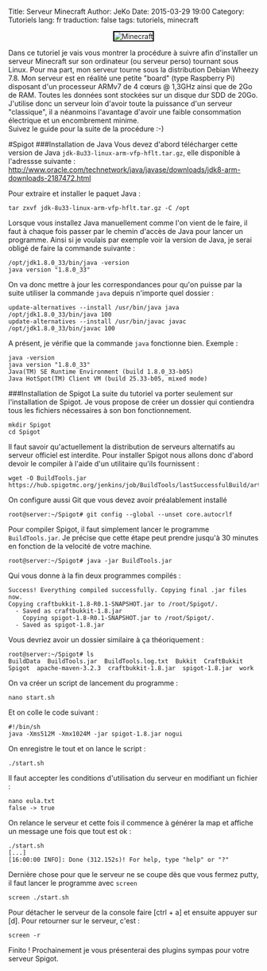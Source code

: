 Title: Serveur Minecraft
Author: JeKo
Date: 2015-03-29 19:00
Category: Tutoriels
lang: fr
traduction: false
tags: tutoriels, minecraft

<center><img style="border: 2px solid black" alt="Minecraft" src="/images/minecraft-02-700x393.jpg"></center>

Dans ce tutoriel je vais vous montrer la procédure à suivre afin d'installer un serveur Minecraft sur son ordinateur (ou serveur perso) tournant sous Linux. Pour ma part, mon serveur tourne sous la distribution Debian Wheezy 7.8. Mon serveur est en réalité une petite "board" (type Raspberry Pi) disposant d'un processeur ARMv7 de 4 cœurs @ 1,3GHz ainsi que de 2Go de RAM. Toutes les données sont stockées sur un disque dur SDD de 20Go. 
J'utilise donc un serveur loin d'avoir toute la puissance d'un serveur "classique", il a néanmoins l'avantage d'avoir une faible consommation électrique et un encombrement minime.<br />
Suivez le guide pour la suite de la procédure :-)


#Spigot
###Installation de Java
Vous devez d'abord télécharger cette version de Java `jdk-8u33-linux-arm-vfp-hflt.tar.gz`, elle disponible à l'adressse suivante : http://www.oracle.com/technetwork/java/javase/downloads/jdk8-arm-downloads-2187472.html

Pour extraire et installer le paquet Java :

    tar zxvf jdk-8u33-linux-arm-vfp-hflt.tar.gz -C /opt

Lorsque vous installez Java manuellement comme l'on vient de le faire, il faut à chaque fois passer par le chemin d'accès de Java pour lancer un programme. Ainsi si je voulais par exemple voir la version de Java, je serai obligé de faire la commande suivante :

    /opt/jdk1.8.0_33/bin/java -version
    java version "1.8.0_33"

On va donc mettre à jour les correspondances pour qu'on puisse par la suite utiliser la commande `java` depuis n'importe quel dossier :

    update-alternatives --install /usr/bin/java java /opt/jdk1.8.0_33/bin/java 100
    update-alternatives --install /usr/bin/javac javac /opt/jdk1.8.0_33/bin/javac 100

A présent, je vérifie que la commande `java` fonctionne bien. Exemple : 

    java -version
    java version "1.8.0_33"
    Java(TM) SE Runtime Environment (build 1.8.0_33-b05)
    Java HotSpot(TM) Client VM (build 25.33-b05, mixed mode)

###Installation de Spigot
La suite du tutoriel va porter seulement sur l'installation de Spigot. Je vous propose de créer un dossier qui contiendra tous les fichiers nécessaires à son bon fonctionnement.

    mkdir Spigot
    cd Spigot

Il faut savoir qu'actuellement la distribution de serveurs alternatifs au serveur officiel est interdite. Pour installer Spigot nous allons donc d'abord devoir le compiler à l'aide d'un utilitaire qu'ils fournissent :

    wget -O BuildTools.jar https://hub.spigotmc.org/jenkins/job/BuildTools/lastSuccessfulBuild/artifact/target/BuildTools.jar

On configure aussi Git que vous devez avoir préalablement installé

    root@server:~/Spigot# git config --global --unset core.autocrlf
    
 Pour compiler Spigot, il faut simplement lancer le programme `BuildTools.jar`. Je précise que cette étape peut prendre jusqu'à 30 minutes en fonction de la velocité de votre machine.

    root@server:~/Spigot# java -jar BuildTools.jar

Qui vous donne à la fin deux programmes compilés :

    Success! Everything compiled successfully. Copying final .jar files now.
    Copying craftbukkit-1.8-R0.1-SNAPSHOT.jar to /root/Spigot/.
      - Saved as craftbukkit-1.8.jar
        Copying spigot-1.8-R0.1-SNAPSHOT.jar to /root/Spigot/.
      - Saved as spigot-1.8.jar

Vous devriez avoir un dossier similaire à ça théoriquement :

    root@server:~/Spigot# ls
    BuildData  BuildTools.jar  BuildTools.log.txt  Bukkit  CraftBukkit  Spigot  apache-maven-3.2.3  craftbukkit-1.8.jar  spigot-1.8.jar  work

On va créer un script de lancement du programme :

    nano start.sh

Et on colle le code suivant :

    #!/bin/sh
    java -Xms512M -Xmx1024M -jar spigot-1.8.jar nogui

On enregistre le tout et on lance le script :

    ./start.sh

Il faut accepter les conditions d'utilisation du serveur en modifiant un fichier :

    nano eula.txt
    false -> true

On relance le serveur et cette fois il commence à générer la map et affiche un message une fois que tout est ok :

    ./start.sh
    [...]
    [16:00:00 INFO]: Done (312.152s)! For help, type "help" or "?"

Dernière chose pour que le serveur ne se coupe dès que vous fermez putty, il faut lancer le programme avec `screen`

    screen ./start.sh
    

Pour détacher le serveur de la console faire [ctrl + a] et ensuite appuyer sur [d].
Pour retourner sur le serveur, c'est :

    screen -r

Finito !
Prochainement je vous présenterai des plugins sympas pour votre serveur Spigot.

